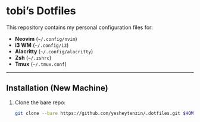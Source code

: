 # tobi’s Dotfiles

This repository contains my personal configuration files for:
- **Neovim** (`~/.config/nvim`)
- **i3 WM** (`~/.config/i3`)
- **Alacritty** (`~/.config/alacritty`)
- **Zsh** (`~/.zshrc`)
- **Tmux** (`~/.tmux.conf`)

---

## Installation (New Machine)

1. Clone the bare repo:
   ```bash
   git clone --bare https://github.com/yesheytenzin/.dotfiles.git $HOME/.dotfiles

